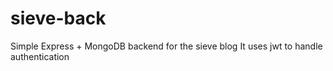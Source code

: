 # sieve-back

Simple Express + MongoDB backend for the sieve blog
It uses jwt to handle authentication
